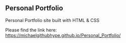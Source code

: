## Personal Portfolio 

Personal Portfolio site built with HTML & CSS  

Please find the link here: https://michaelgithubhype.github.io/Personal_Portfolio/

